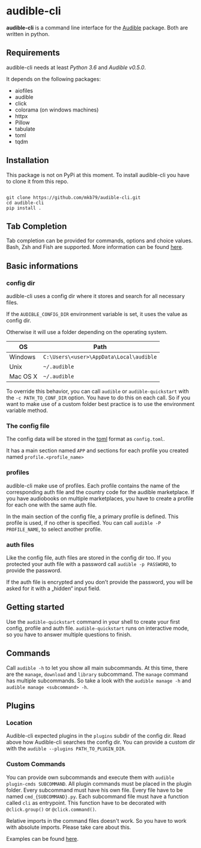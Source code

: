 # audible-cli

**audible-cli** is a command line interface for the [Audible](https://github.com/mkb79/Audible) package. Both are written in python.

## Requirements

audible-cli needs at least *Python 3.6* and *Audible v0.5.0*.

It depends on the following packages:

* aiofiles
* audible
* click
* colorama (on windows machines)
* httpx
* Pillow
* tabulate
* toml
* tqdm

## Installation

This package is not on PyPi at this moment. To install audible-cli you have to clone it from this repo. 

```shell

git clone https://github.com/mkb79/audible-cli.git
cd audible-cli
pip install .

```

## Tab Completion

Tab completion can be provided for commands, options and choice values. Bash, Zsh and Fish 
are supported. More information can be found 
[here](https://github.com/mkb79/audible-cli/tree/master/utils/code_completion).


## Basic informations

### config dir

audible-cli uses a config dir where it stores and search for all necessary files.

If the ``AUDIBLE_CONFIG_DIR`` environment variable is set, it uses the value as config dir. 

Otherwise it will use a folder depending on the operating system.

| OS       | Path                                      |
| ---      | ---                                       |
| Windows  | ``C:\Users\<user>\AppData\Local\audible`` |
| Unix     | ``~/.audible``                            |
| Mac OS X | ``~/.audible``                            |

To override this behavior, you can call `audible` or `audible-quickstart` with the `-c PATH_TO_CONF_DIR` option. You have to do this on each call. So if you want to make use of a custom folder best practice is to use the environment variable method.

### The config file

The config data will be stored in the [toml](https://github.com/toml-lang/toml) format as ``config.toml``.

It has a main section named ``APP`` and sections for each profile you created named ``profile.<profile_name>``

### profiles

audible-cli make use of profiles. Each profile contains the name of the corresponding auth file and the country code for the audible marketplace. If you have audiobooks on multiple marketplaces, you have to create a profile for each one with the same auth file.

In the main section of the config file, a primary profile is defined. This profile is used, if no other is specified. You can call `audible -P PROFILE_NAME`, to select another profile.

### auth files

Like the config file, auth files are stored in the config dir too. If you protected your auth file with a password call `audible -p PASSWORD`, to provide the password.

If the auth file is encrypted and you don’t provide the password, you will be asked for it with a „hidden“ input field. 

## Getting started

Use the `audible-quickstart` command in your shell to create your first config, profile and auth file. `audible-quickstart` runs on interactive mode, so you have to answer multiple questions to finish.

## Commands

Call `audible -h` to let you show all main subcommands. At this time, there are the `manage`, `download` and `library` subcommand. The `manage` command has multiple subcommands. So take a look with the `audible manage -h` and `audible manage <subcommand> -h`. 

## Plugins

### Location

Audible-cli expected plugins in the `plugins` subdir of the config dir. Read above how Audible-cli searches the config dir. You can provide a custom dir with the `audible --plugins PATH_TO_PLUGIN_DIR`.

### Custom Commands

You can provide own subcommands and execute them with `audible plugin-cmds SUBCOMMAND`.
All plugin commands must be placed in the plugin folder. Every subcommand must have his own file.
Every file have to be named ``cmd_{SUBCOMMAND}.py``. Each subcommand file must have a function called `cli` as entrypoint. This function have to be decorated with ``@click.group()`` or  ``@click.command()``.

Relative imports in the command files doesn't work. So you have to work with absolute imports. Please take care about this.

Examples can be found [here](https://github.com/mkb79/audible-cli/tree/master/plugin_cmds).
